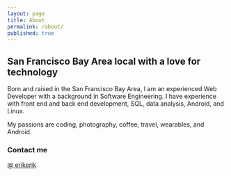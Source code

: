 ```yaml
---
layout: page
title: About
permalink: /about/
published: true
---
```



## San Francisco Bay Area local with a love for technology

Born and raised in the San Francisco Bay Area, I am an experienced Web Developer with a background in Software Engineering. I have experience with front end and back end development, SQL, data analysis, Android, and Linux.

My passions are coding, photography, coffee, travel, wearables, and Android.

### Contact me

[@ erikerik](https://twitter.com/erikerik)
